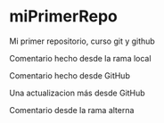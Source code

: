 # miPrimerRepo
Mi primer repositorio, curso git y github

Comentario hecho desde la rama local

Comentario hecho desde GitHub

Una actualizacion más desde GitHub

Comentario desde la rama alterna
